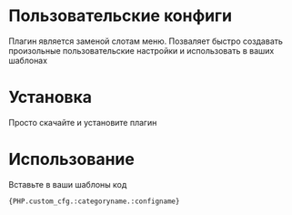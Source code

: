 # Пользовательские конфиги
Плагин является заменой слотам меню.
Позваляет быстро создавать произольные пользовательские настройки и использовать в ваших шаблонах

# Установка
Просто скачайте и установите плагин

# Использование
Вставьте в ваши шаблоны код
    
    {PHP.custom_cfg.:categoryname.:configname}
    
